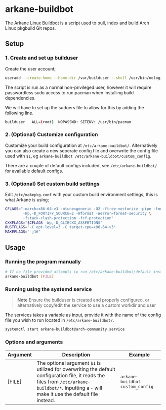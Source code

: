 # arkane-buildbot
The Arkane Linux Buildbot is a script used to pull, index and build Arch Linux pkgbuild Git repos.

## Setup
### 1. Create and set up builduser
Create the user account;
```bash
useradd --create-home --home-dir /var/builduser --shell /usr/bin/nologin builduser
```

The script is run as a normal non-privileged user, however it will require passwordless sudo access to run pacman when installing build dependencies.

We will have to set up the sudoers file to allow for this by adding the following line.
```bash
builduser	ALL=(root)	NOPASSWD: SETENV: /usr/bin/pacman
```

### 2. (Optional) Customize configuration
Customize your build configuration at `/etc/arkane-buildbot/`. Alternatively you can also create a new seperate config file and overwrite the config file used with `$1`, eg `arkane-buildbot /etc/arkane-buildbot/custom_config`.

There are a couple of default configs included, see `/etc/arkane-buildbot/` for available default configs.

### 3. (Optional) Set custom build settings
Edit `/etc/makepkg.conf` with your custom build environment settings, this is what Arkane is using;

```bash
CFLAGS="-march=x86-64-v3 -mtune=generic -O2 -ftree-vectorize -pipe -fno-plt -fexceptions \
        -Wp,-D_FORTIFY_SOURCE=2 -Wformat -Werror=format-security \
        -fstack-clash-protection -fcf-protection"
CXXFLAGS="$CFLAGS -Wp,-D_GLIBCXX_ASSERTIONS"
RUSTFLAGS="-C opt-level=3 -C target-cpu=x86-64-v3"
MAKEFLAGS="-j16"
```

## Usage
### Running the program manually
```bash
# If no file provided attempts to run /etc/arkane-buildbot/default instead
arkane-buildbot [FILE]
```

### Running using the systemd service
> **Note** Ensure the builduser is created and properly configured, or alternatively copy/edit the service to use a custom workdir and user

The services takes a variable as input, provide it with the name of the config file you wish to run located in `/etc/arkane-buildbot/`.
```bash
systemctl start arkane-buildbot@arch-community.service
```

### Options and arguments
| Argument | Description | Example |
| --- | --- | --- |
| [FILE] | The optional argument `$1` is utilized for overwriting the default configuration file, it reads the files from `/etc/arkane-buildbot/*`. Inputting a `-` will make it use the default file instead. | `arkane-buildbot custom_config` |
